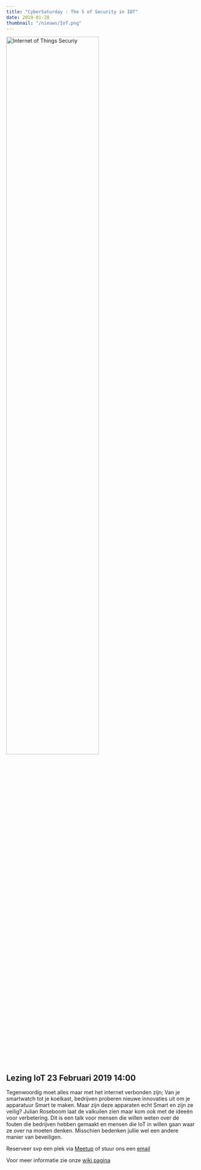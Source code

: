 ```yaml
---
title: "CyberSaturday : The S of Security in IOT"
date: 2019-01-28
thumbnail: "/nieuws/IoT.png"
---
```


<img alt="Internet of Things Securiy" src="/nieuws/IoT.png" height="70%" width="70%" align="middle">

## Lezing IoT 23 Februari 2019 14:00

Tegenwoordig moet alles maar met het internet verbonden zijn; Van je smartwatch tot je koelkast, bedrijven proberen nieuwe innovaties uit om je apparatuur Smart te maken. Maar zijn deze apparaten echt Smart en zijn ze veilig? Julian Roseboom laat de valkuilen zien maar kom ook met de ideeën voor verbetering. Dit is een talk voor mensen die willen weten over de fouten die bedrijven hebben gemaakt en mensen die IoT in willen gaan waar ze over na moeten denken. Misschien bedenken jullie wel een andere manier van beveiligen.

Reserveer svp een plek via [Meetup](https://www.meetup.com/tkkrlab/events/255671296/) of stuur ons een [email](mailto:bestuur@tkkrlab.nl)

Voor meer informatie zie onze [wiki pagina](https://tkkrlab.nl/wiki/CyberSaturday_:_The_S_of_Security_in_IOT)
